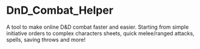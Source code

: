 # DnD_Combat_Helper
A tool to make online D&amp;D combat faster and easier. Starting from simple initiative orders to complex characters sheets, quick melee/ranged attacks, spells, saving throws and more!
